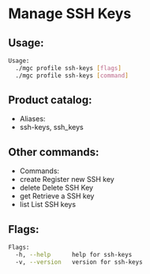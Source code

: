 # Manage SSH Keys

## Usage:
```bash
Usage:
  ./mgc profile ssh-keys [flags]
  ./mgc profile ssh-keys [command]
```

## Product catalog:
- Aliases:
- ssh-keys, ssh_keys

## Other commands:
- Commands:
- create      Register new SSH key
- delete      Delete SSH Key
- get         Retrieve a SSH key
- list        List SSH keys

## Flags:
```bash
Flags:
  -h, --help      help for ssh-keys
  -v, --version   version for ssh-keys
```

